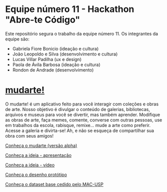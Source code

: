 # Equipe número 11 - Hackathon "Abre-te Código"
Este repositório segura o trabalho da equipe número 11. Os integrantes da equipe são:
- Gabriela Fiore Bonicio (ideação e cultura)
- João Leopoldo e Silva (desenvolvimento e cultura)
- Lucas Villar Padilha (ux e design)
- Paola de Ávila Barbosa (ideação e cultura)
- Rondon de Andrade (desenvolvimento)

# [mudarte!](https://trello-attachments.s3.amazonaws.com/5f89b4b93df2100559cb6f8d/5f960db3809b450cd7b53a52/32d58ac5a8cfffbac119351745e495fb/logo-direita.svg)
O mudarte! é um aplicativo feito para você interagir com coleções e obras de arte. Nosso objetivo é divulgar o conteúdo de galerias, bibliotecas, arquivos e museus para você se divertir, mas também aprender. Modifique as obras de arte, faça memes, comente, converse com outras pessoas, use em trabalhos da escola, rabisque, remixe... mude a arte como preferir. Acesse a galeria e divirta-se! Ah, e não se esqueça de compartilhar sua obra com seus amigos!

[Conheça o mudarte (versão alpha)](http://mudarte.infinityfreeapp.com/?i=1)

[Conheça a ideia - apresentação](https://www.canva.com/design/DAELhr-Op08/JoWgJnkKwQh92RcuDIQOxQ/view?utm_content=DAELhr-Op08&utm_campaign=designshare&utm_medium=link&utm_source=sharebutton#7)

[Conheça a ideia - vídeo](https://www.youtube.com/watch?v=TZ0KBBhOI88&t=12s&ab_channel=Paolade%C3%81vilaBarbosa)

[Conheça o desenho protótipo](https://www.figma.com/proto/CdZGo7wQPdinr24A0qheTg/Hackathon-Abra-te-c%C3%B3digo?node-id=17%3A1&viewport=397%2C592%2C0.18271805346012115&scaling=scale-down)

[Conheça o dataset base cedido pelo MAC-USP](https://github.com/shawee-io/abrete-codigo-datasets/tree/main/Museu%20de%20Arte%20Contempor%C3%A2nea%20da%20Universidade%20de%20S%C3%A3o%20Paulo)

